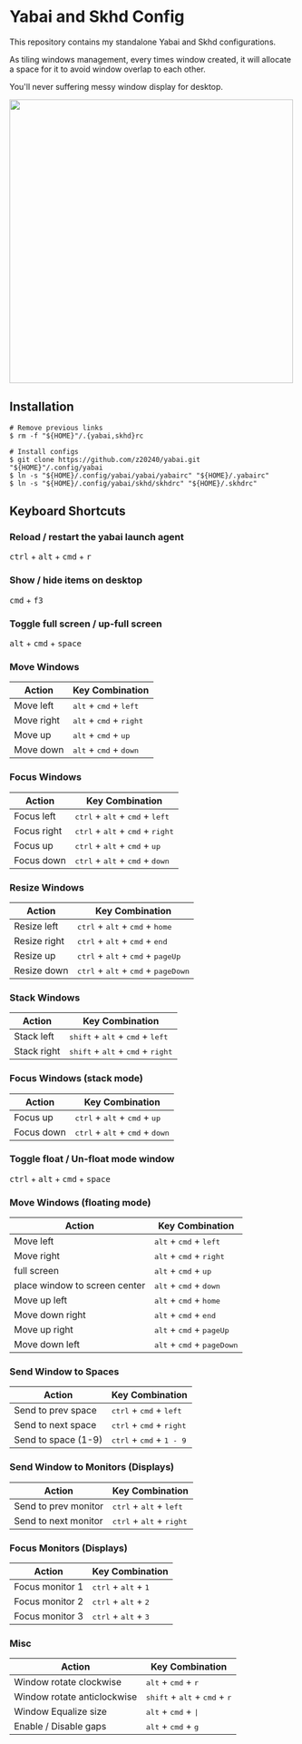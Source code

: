 # Yabai and Skhd Config

This repository contains my standalone Yabai and Skhd configurations.

As tiling windows management, every times window created, it will allocate a space for it to avoid window overlap to each other.

You'll never suffering messy window display for desktop.


<img src="https://github.com/z20240/yabai/blob/master/assets/auto-split-window-by-focus.gif" height="500" /> 

## Installation

```shell
# Remove previous links
$ rm -f "${HOME}"/.{yabai,skhd}rc

# Install configs
$ git clone https://github.com/z20240/yabai.git "${HOME}"/.config/yabai
$ ln -s "${HOME}/.config/yabai/yabai/yabairc" "${HOME}/.yabairc"
$ ln -s "${HOME}/.config/yabai/skhd/skhdrc" "${HOME}/.skhdrc"
```
## Keyboard Shortcuts
### Reload / restart the yabai launch agent

<kbd>ctrl</kbd> + <kbd>alt</kbd> + <kbd>cmd</kbd> + <kbd>r</kbd>

### Show / hide items on desktop

<kbd>cmd</kbd> + <kbd>f3</kbd>

### Toggle full screen / up-full screen

<kbd>alt</kbd> + <kbd>cmd</kbd> + <kbd>space</kbd>

### Move Windows

|    Action   |                   Key Combination                   |
|-------------|-----------------------------------------------------|
| Move left   | <kbd>alt</kbd> + <kbd>cmd</kbd> + <kbd>left</kbd>   |
| Move right  | <kbd>alt</kbd> + <kbd>cmd</kbd> + <kbd>right</kbd>  |
| Move up     | <kbd>alt</kbd> + <kbd>cmd</kbd> + <kbd>up</kbd>     |
| Move down   | <kbd>alt</kbd> + <kbd>cmd</kbd> + <kbd>down</kbd>   |



### Focus Windows

|    Action   |                            Key Combination                            |
|-------------|-----------------------------------------------------------------------|
| Focus left  | <kbd>ctrl</kbd> + <kbd>alt</kbd> + <kbd>cmd</kbd> + <kbd>left</kbd>   |
| Focus right | <kbd>ctrl</kbd> + <kbd>alt</kbd> + <kbd>cmd</kbd> + <kbd>right</kbd>  |
| Focus up    | <kbd>ctrl</kbd> + <kbd>alt</kbd> + <kbd>cmd</kbd> + <kbd>up</kbd>     |
| Focus down  | <kbd>ctrl</kbd> + <kbd>alt</kbd> + <kbd>cmd</kbd> + <kbd>down</kbd>   |



### Resize Windows

|    Action    |                            Key Combination                              |
|--------------|-------------------------------------------------------------------------|
| Resize left  | <kbd>ctrl</kbd> + <kbd>alt</kbd> + <kbd>cmd</kbd> + <kbd>home</kbd>     |
| Resize right | <kbd>ctrl</kbd> + <kbd>alt</kbd> + <kbd>cmd</kbd> + <kbd>end</kbd>      |
| Resize up    | <kbd>ctrl</kbd> + <kbd>alt</kbd> + <kbd>cmd</kbd> + <kbd>pageUp</kbd>   |
| Resize down  | <kbd>ctrl</kbd> + <kbd>alt</kbd> + <kbd>cmd</kbd> + <kbd>pageDown</kbd> |



### Stack Windows

|    Action    |                            Key Combination                            |
|--------------|-----------------------------------------------------------------------|
| Stack left   | <kbd>shift</kbd> + <kbd>alt</kbd> + <kbd>cmd</kbd> + <kbd>left</kbd>  |
| Stack right  | <kbd>shift</kbd> + <kbd>alt</kbd> + <kbd>cmd</kbd> + <kbd>right</kbd> |



### Focus Windows (stack mode)

|    Action   |                            Key Combination                           |
|-------------|----------------------------------------------------------------------|
| Focus up    | <kbd>ctrl</kbd> + <kbd>alt</kbd> + <kbd>cmd</kbd> + <kbd>up</kbd>    |
| Focus down  | <kbd>ctrl</kbd> + <kbd>alt</kbd> + <kbd>cmd</kbd> + <kbd>down</kbd>  |



### Toggle float / Un-float mode window

<kbd>ctrl</kbd> + <kbd>alt</kbd> + <kbd>cmd</kbd> + <kbd>space</kbd>



### Move Windows (floating mode)

|            Action             |                     Key Combination                   |
|-------------------------------|-------------------------------------------------------|
| Move left                     | <kbd>alt</kbd> + <kbd>cmd</kbd> + <kbd>left</kbd>     |
| Move right                    | <kbd>alt</kbd> + <kbd>cmd</kbd> + <kbd>right</kbd>    |
| full screen                   | <kbd>alt</kbd> + <kbd>cmd</kbd> + <kbd>up</kbd>       |
| place window to screen center | <kbd>alt</kbd> + <kbd>cmd</kbd> + <kbd>down</kbd>     |
| Move up left                  | <kbd>alt</kbd> + <kbd>cmd</kbd> + <kbd>home</kbd>     |
| Move down right               | <kbd>alt</kbd> + <kbd>cmd</kbd> + <kbd>end</kbd>      |
| Move up right                 | <kbd>alt</kbd> + <kbd>cmd</kbd> + <kbd>pageUp</kbd>   |
| Move down left                | <kbd>alt</kbd> + <kbd>cmd</kbd> + <kbd>pageDown</kbd> |



### Send Window to Spaces

|       Action        |                      Key Combination                    |
|---------------------|---------------------------------------------------------|
| Send to prev space  | <kbd>ctrl</kbd> + <kbd>cmd</kbd> + <kbd>left</kbd>      |
| Send to next space  | <kbd>ctrl</kbd> + <kbd>cmd</kbd> + <kbd>right</kbd>     |
| Send to space (1-9) | <kbd>ctrl</kbd> + <kbd>cmd</kbd> + <kbd>1 - 9</kbd>     |



### Send Window to Monitors (Displays)

|         Action       |                      Key Combination                    |
|----------------------|---------------------------------------------------------|
| Send to prev monitor | <kbd>ctrl</kbd> + <kbd>alt</kbd> + <kbd>left</kbd>      |
| Send to next monitor | <kbd>ctrl</kbd> + <kbd>alt</kbd> + <kbd>right</kbd>     |



### Focus Monitors (Displays)

|         Action       |                Key Combination                  |
|----------------------|-------------------------------------------------|
| Focus monitor 1      | <kbd>ctrl</kbd> + <kbd>alt</kbd> + <kbd>1</kbd> |
| Focus monitor 2      | <kbd>ctrl</kbd> + <kbd>alt</kbd> + <kbd>2</kbd> |
| Focus monitor 3      | <kbd>ctrl</kbd> + <kbd>alt</kbd> + <kbd>3</kbd> |



### Misc

|         Action              |                            Key Combination                         |
|-----------------------------|--------------------------------------------------------------------|
| Window rotate clockwise     | <kbd>alt</kbd> + <kbd>cmd</kbd> + <kbd>r</kbd>                     |
| Window rotate anticlockwise | <kbd>shift</kbd> + <kbd>alt</kbd> + <kbd>cmd</kbd> + <kbd>r</kbd>  |
| Window Equalize size        | <kbd>alt</kbd> + <kbd>cmd</kbd> + <kbd>\|</kbd>                    |
| Enable / Disable gaps       | <kbd>alt</kbd> + <kbd>cmd</kbd> + <kbd>g</kbd>                     |


